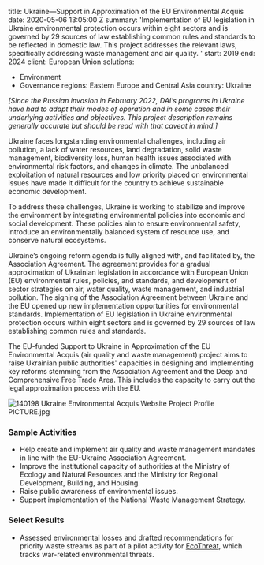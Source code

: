 
title: Ukraine—Support in Approximation of the EU Environmental Acquis
date: 2020-05-06 13:05:00 Z
summary: 'Implementation of EU legislation in Ukraine environmental protection occurs
  within eight sectors and is governed by 29 sources of law establishing common rules
  and standards to be reflected in domestic law. This project addresses the relevant
  laws, specifically addressing waste management and air quality. '
start: 2019
end: 2024
client: European Union
solutions:
- Environment
- Governance
regions: Eastern Europe and Central Asia
country: Ukraine


*[Since the Russian invasion in February 2022, DAI’s programs in Ukraine have had to adapt their modes of operation and in some cases their underlying activities and objectives. This project description remains generally accurate but should be read with that caveat in mind.]*

Ukraine faces longstanding environmental challenges, including air pollution, a lack of water resources, land degradation, solid waste management, biodiversity loss, human health issues associated with environmental risk factors, and changes in climate. The unbalanced exploitation of natural resources and low priority placed on environmental issues have made it difficult for the country to achieve sustainable economic development.

To address these challenges, Ukraine is working to stabilize and improve the environment by integrating environmental policies into economic and social development. These policies aim to ensure environmental safety, introduce an environmentally balanced system of resource use, and conserve natural ecosystems.

Ukraine’s ongoing reform agenda is fully aligned with, and facilitated by, the Association Agreement. The agreement provides for a gradual approximation of Ukrainian legislation in accordance with European Union (EU) environmental rules, policies, and standards, and development of sector strategies on air, water quality, waste management, and industrial pollution. The signing of the Association Agreement between Ukraine and the EU opened up new implementation opportunities for environmental standards. Implementation of EU legislation in Ukraine environmental protection occurs within eight sectors and is governed by 29 sources of law establishing common rules and standards.

The EU-funded Support to Ukraine in Approximation of the EU Environmental Acquis (air quality and waste management) project aims to raise Ukrainian public authorities' capacities in designing and implementing key reforms stemming from the Association Agreement and the Deep and Comprehensive Free Trade Area. This includes the capacity to carry out the legal approximation process with the EU.

![140198 Ukraine Environmental Acquis Website Project Profile PICTURE.jpg](/uploads/140198%20Ukraine%20Environmental%20Acquis%20Website%20Project%20Profile%20PICTURE.jpg)

### Sample Activities

* Help create and implement air quality and waste management mandates in line with the EU-Ukraine Association Agreement.
* Improve the institutional capacity of authorities at the Ministry of Ecology and Natural Resources and the Ministry for Regional Development, Building, and Housing.
* Raise public awareness of environmental issues.
* Support implementation of the National Waste Management Strategy.

### Select Results

* Assessed environmental losses and drafted recommendations for priority waste streams as part of a pilot activity for [EcoThreat](https://ecozagroza.gov.ua/), which tracks war-related environmental threats.

